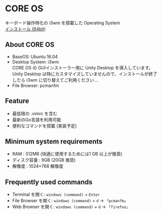# CORE OS
キーボード操作特化の i3wm を搭載した Operating System  
<a href="https://object.gamma410.win/core-os/COREOS.1/CORE_OS.iso">インストール (64bit)</a>
## About CORE OS
- BaseOS: Ubuntu 16.04
- Desktop System: i3wm  
CORE OS の GUIインストーラー用に Unity Desktop を導入しています。  
Unity Desktop は特にカスタマイズしていませんので、インストールが終了したら i3wm に切り替えてご利用ください...
- File Browser: pcmanfm


## Feature
- 最低限の .vimrc を含む
- 最新のGo言語を利用可能
- 便利なコマンドを搭載 (実装予定)


## Minimum system requirements
- RAM : 512MB (快適に使用するためには1 GB 以上が推奨) 
- ディスク容量 : 9GB (20GB 推奨) 
- 解像度 : 1024×768 解像度


## Frequently used commands
- Terminal を開く: <code>windows (command)</code> + <code>Enter</code>
- File Browser を開く: <code>windows (command)</code> + <code>d</code> -> <code>「pcmanfm」</code>
- Web Browser を開く: <code>windows (command)</code> + <code>d</code> -> <code>「firefox」</code>
